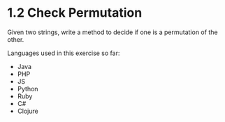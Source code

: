 # 1.2 Check Permutation

Given two strings, write a method to decide if one is a permutation of the other.


Languages used in this exercise so far:

- Java
- PHP
- JS
- Python
- Ruby
- C#
- Clojure